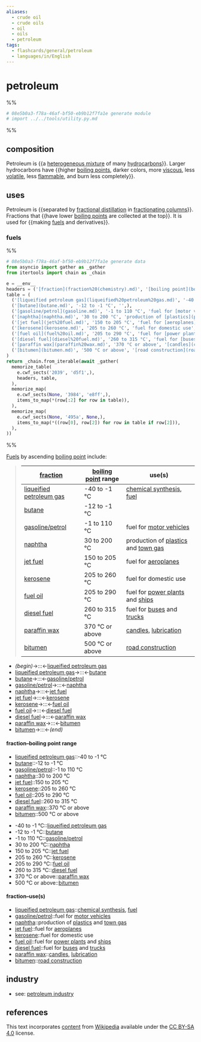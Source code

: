 ```yaml
---
aliases:
  - crude oil
  - crude oils
  - oil
  - oils
  - petroleum
tags:
  - flashcards/general/petroleum
  - languages/in/English
---
```


# petroleum

%%

```Python
# 08e5b0a3-f78a-46af-bf50-eb9b12f7fa1e generate module
# import ../../tools/utility.py.md
```

%%

## composition

Petroleum is {{a [heterogeneous mixture](mixture.md#heterogeneous%20mixture) of many [hydrocarbons](hydrocarbon.md)}}. Larger hydrocarbons have {{higher [boiling points](boiling%20point.md), darker colors, more [viscous](viscosity.md), less [volatile](volatility%20(chemistry).md), less [flammable](flammability.md), and burn less completely}}. <!--SR:!2025-11-06,665,314!2024-05-22,243,234-->

## uses

Petroleum is {{separated by [fractional distillation](fractional%20distillation.md) in [fractionating columns](fractionating%20column.md)}}. Fractions that {{have lower [boiling points](boiling%20point.md) are collected at the top}}. It is used for {{making [fuels](#fuels) and derivatives}}. <!--SR:!2024-05-19,177,234!2024-03-09,220,274!2024-10-06,347,294-->

### fuels

%%

```Python
# 08e5b0a3-f78a-46af-bf50-eb9b12f7fa1e generate data
from asyncio import gather as _gather
from itertools import chain as _chain

e = __env__
headers = ('[fraction](fraction%20(chemistry).md)', '[boiling point](boiling%20point.md) range', 'use(s)',)
table = (
  ('[liqueified petroleum gas](liqueified%20petroleum%20gas.md)', '-40 to -1 °C', '[chemical synthesis](chemical%20synthesis.md), [fuel](fuel.md)',),
  ('[butane](butane.md)', '-12 to -1 °C', '',),
  ('[gasoline/petrol](gasoline.md)', '-1 to 110 °C', 'fuel for [motor vehicles](motor%20vehicle.md)',),
  ('[naphtha](naphtha.md)', '30 to 200 °C', 'production of [plastics](plastic.md) and [town gas](coal%20gas.md)',),
  ('[jet fuel](jet%20fuel.md)', '150 to 205 °C', 'fuel for [aeroplanes](airplane.md)',),
  ('[kerosene](kerosene.md)', '205 to 260 °C', 'fuel for domestic use',),
  ('[fuel oil](fuel%20oil.md)', '205 to 290 °C', 'fuel for [power plants](power%20station.md) and [ships](ship.md)',),
  ('[diesel fuel](diesel%20fuel.md)', '260 to 315 °C', 'fuel for [buses](bus.md) and [trucks](truck.md)',),
  ('[paraffin wax](paraffin%20wax.md)', '370 °C or above', '[candles](candle.md), [lubrication](lubrication.md)',),
  ('[bitumen](bitumen.md)', '500 °C or above', '[road construction](road%20construction.md)',),
)
return _chain.from_iterable(await _gather(
  memorize_table(
    e.cwf_sects('2039', 'd5f1',),
    headers, table,
  ),
  memorize_map(
    e.cwf_sects(None, '3984', 'e8ff',),
    items_to_map(*(row[:2] for row in table)),
  ),
  memorize_map(
    e.cwf_sects(None, '495a', None,),
    items_to_map(*((row[0], row[2]) for row in table if row[2])),
  ),
))
```

%%

[Fuels](fuel.md) by ascending [boiling point](boiling%20point.md) include:

<!--08e5b0a3-f78a-46af-bf50-eb9b12f7fa1e generate section="2039"--><!-- The following content is generated at 2023-12-04T08:18:54.256450+08:00. Any edits will be overridden! -->

> | [fraction](fraction%20(chemistry).md) | [boiling point](boiling%20point.md) range | use(s) |
> |-|-|-|
> | [liqueified petroleum gas](liqueified%20petroleum%20gas.md) | -40 to -1 °C | [chemical synthesis](chemical%20synthesis.md), [fuel](fuel.md) |
> | [butane](butane.md) | -12 to -1 °C |  |
> | [gasoline/petrol](gasoline.md) | -1 to 110 °C | fuel for [motor vehicles](motor%20vehicle.md) |
> | [naphtha](naphtha.md) | 30 to 200 °C | production of [plastics](plastic.md) and [town gas](coal%20gas.md) |
> | [jet fuel](jet%20fuel.md) | 150 to 205 °C | fuel for [aeroplanes](airplane.md) |
> | [kerosene](kerosene.md) | 205 to 260 °C | fuel for domestic use |
> | [fuel oil](fuel%20oil.md) | 205 to 290 °C | fuel for [power plants](power%20station.md) and [ships](ship.md) |
> | [diesel fuel](diesel%20fuel.md) | 260 to 315 °C | fuel for [buses](bus.md) and [trucks](truck.md) |
> | [paraffin wax](paraffin%20wax.md) | 370 °C or above | [candles](candle.md), [lubrication](lubrication.md) |
> | [bitumen](bitumen.md) | 500 °C or above | [road construction](road%20construction.md) |

<!--/08e5b0a3-f78a-46af-bf50-eb9b12f7fa1e-->

<!--08e5b0a3-f78a-46af-bf50-eb9b12f7fa1e generate section="d5f1"--><!-- The following content is generated at 2024-01-04T20:17:52.536836+08:00. Any edits will be overridden! -->

- _(begin)_→:::←[liqueified petroleum gas](liqueified%20petroleum%20gas.md) <!--SR:!2024-03-27,276,330!2024-05-19,322,334-->
- [liqueified petroleum gas](liqueified%20petroleum%20gas.md)→:::←[butane](butane.md) <!--SR:!2024-03-23,278,334!2024-03-22,277,334-->
- [butane](butane.md)→:::←[gasoline/petrol](gasoline.md) <!--SR:!2024-10-26,413,294!2024-04-13,291,334-->
- [gasoline/petrol](gasoline.md)→:::←[naphtha](naphtha.md) <!--SR:!2024-03-29,235,274!2024-01-24,13,150-->
- [naphtha](naphtha.md)→:::←[jet fuel](jet%20fuel.md) <!--SR:!2024-03-08,50,130!2024-01-26,30,214-->
- [jet fuel](jet%20fuel.md)→:::←[kerosene](kerosene.md) <!--SR:!2025-01-24,437,274!2024-04-03,194,194-->
- [kerosene](kerosene.md)→:::←[fuel oil](fuel%20oil.md) <!--SR:!2024-02-24,77,234!2024-01-29,14,154-->
- [fuel oil](fuel%20oil.md)→:::←[diesel fuel](diesel%20fuel.md) <!--SR:!2024-10-30,417,294!2024-04-01,89,254-->
- [diesel fuel](diesel%20fuel.md)→:::←[paraffin wax](paraffin%20wax.md) <!--SR:!2026-09-03,959,334!2024-02-06,21,174-->
- [paraffin wax](paraffin%20wax.md)→:::←[bitumen](bitumen.md) <!--SR:!2024-10-28,432,314!2025-05-06,539,314-->
- [bitumen](bitumen.md)→:::←_(end)_ <!--SR:!2024-03-01,256,330!2024-04-15,295,334-->

<!--/08e5b0a3-f78a-46af-bf50-eb9b12f7fa1e-->

#### fraction–boiling point range

<!--08e5b0a3-f78a-46af-bf50-eb9b12f7fa1e generate section="3984"--><!-- The following content is generated at 2024-01-04T20:17:52.568538+08:00. Any edits will be overridden! -->

- [liqueified petroleum gas](liqueified%20petroleum%20gas.md)::-40 to -1 °C <!--SR:!2024-08-12,338,290-->
- [butane](butane.md)::-12 to -1 °C <!--SR:!2024-05-20,307,314-->
- [gasoline/petrol](gasoline.md)::-1 to 110 °C <!--SR:!2024-01-22,14,210-->
- [naphtha](naphtha.md)::30 to 200 °C <!--SR:!2024-04-08,81,210-->
- [jet fuel](jet%20fuel.md)::150 to 205 °C <!--SR:!2024-01-19,4,170-->
- [kerosene](kerosene.md)::205 to 260 °C <!--SR:!2024-01-20,5,130-->
- [fuel oil](fuel%20oil.md)::205 to 290 °C <!--SR:!2024-01-23,130,190-->
- [diesel fuel](diesel%20fuel.md)::260 to 315 °C <!--SR:!2024-01-22,4,130-->
- [paraffin wax](paraffin%20wax.md)::370 °C or above <!--SR:!2024-03-13,110,214-->
- [bitumen](bitumen.md)::500 °C or above <!--SR:!2024-04-21,110,294-->

<!--/08e5b0a3-f78a-46af-bf50-eb9b12f7fa1e-->

<!--08e5b0a3-f78a-46af-bf50-eb9b12f7fa1e generate section="e8ff"--><!-- The following content is generated at 2024-01-04T20:17:52.452954+08:00. Any edits will be overridden! -->

- -40 to -1 °C::[liqueified petroleum gas](liqueified%20petroleum%20gas.md) <!--SR:!2025-04-25,529,310-->
- -12 to -1 °C::[butane](butane.md) <!--SR:!2024-03-20,274,334-->
- -1 to 110 °C::[gasoline/petrol](gasoline.md) <!--SR:!2024-01-19,222,314-->
- 30 to 200 °C::[naphtha](naphtha.md) <!--SR:!2024-03-22,231,274-->
- 150 to 205 °C::[jet fuel](jet%20fuel.md) <!--SR:!2024-09-09,365,294-->
- 205 to 260 °C::[kerosene](kerosene.md) <!--SR:!2025-01-21,435,274-->
- 205 to 290 °C::[fuel oil](fuel%20oil.md) <!--SR:!2024-08-11,337,274-->
- 260 to 315 °C::[diesel fuel](diesel%20fuel.md) <!--SR:!2024-02-13,157,274-->
- 370 °C or above::[paraffin wax](paraffin%20wax.md) <!--SR:!2025-12-07,690,314-->
- 500 °C or above::[bitumen](bitumen.md) <!--SR:!2024-05-18,321,334-->

<!--/08e5b0a3-f78a-46af-bf50-eb9b12f7fa1e-->

#### fraction–use(s)

<!--08e5b0a3-f78a-46af-bf50-eb9b12f7fa1e generate section="495a"--><!-- The following content is generated at 2024-01-04T20:17:52.496485+08:00. Any edits will be overridden! -->

- [liqueified petroleum gas](liqueified%20petroleum%20gas.md)::[chemical synthesis](chemical%20synthesis.md), [fuel](fuel.md) <!--SR:!2024-03-16,134,254-->
- [gasoline/petrol](gasoline.md)::fuel for [motor vehicles](motor%20vehicle.md) <!--SR:!2024-09-05,386,314-->
- [naphtha](naphtha.md)::production of [plastics](plastic.md) and [town gas](coal%20gas.md) <!--SR:!2024-06-09,228,234-->
- [jet fuel](jet%20fuel.md)::fuel for [aeroplanes](airplane.md) <!--SR:!2024-07-16,340,294-->
- [kerosene](kerosene.md)::fuel for domestic use <!--SR:!2024-01-30,217,294-->
- [fuel oil](fuel%20oil.md)::fuel for [power plants](power%20station.md) and [ships](ship.md) <!--SR:!2024-03-15,224,274-->
- [diesel fuel](diesel%20fuel.md)::fuel for [buses](bus.md) and [trucks](truck.md) <!--SR:!2024-04-07,95,254-->
- [paraffin wax](paraffin%20wax.md)::[candles](candle.md), [lubrication](lubrication.md) <!--SR:!2025-02-25,522,314-->
- [bitumen](bitumen.md)::[road construction](road%20construction.md) <!--SR:!2024-06-10,339,334-->

<!--/08e5b0a3-f78a-46af-bf50-eb9b12f7fa1e-->

## industry

- see: [petroleum industry](petroleum%20industry.md)

## references

This text incorporates [content](https://en.wikipedia.org/wiki/petroleum) from [Wikipedia](Wikipedia.md) available under the [CC BY-SA 4.0](https://creativecommons.org/licenses/by-sa/4.0/) license.
